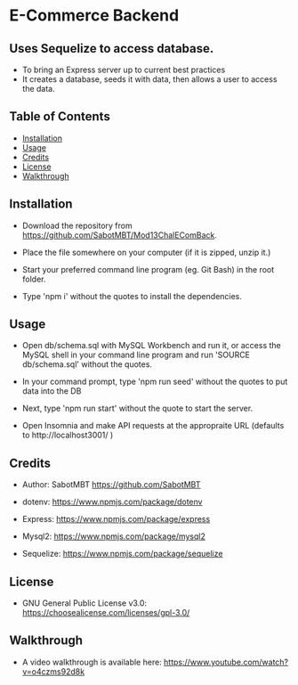 # E-Commerce Backend

## Uses Sequelize to access database.

- To bring an Express server up to current best practices
- It creates a database, seeds it with data, then allows a user to access the data.

## Table of Contents

- [Installation](#installation)
- [Usage](#usage)
- [Credits](#credits)
- [License](#license)
- [Walkthrough](#walkthrough)

## Installation

- Download the repository from https://github.com/SabotMBT/Mod13ChalEComBack.

- Place the file somewhere on your computer (if it is zipped, unzip it.)

- Start your preferred command line program (eg. Git Bash) in the root folder.

- Type 'npm i' without the quotes to install the dependencies. 



## Usage

- Open db/schema.sql with MySQL Workbench and run it, or access the MySQL shell in your command line program and run 'SOURCE db/schema.sql' without the quotes. 

- In your command prompt, type 'npm run seed' without the quotes to put data into the DB

- Next, type 'npm run start' without the quote to start the server.

- Open Insomnia and make API requests at the appropraite URL (defaults to http://localhost3001/ )

## Credits

- Author: SabotMBT https://github.com/SabotMBT

- dotenv: https://www.npmjs.com/package/dotenv
- Express: https://www.npmjs.com/package/express
- Mysql2: https://www.npmjs.com/package/mysql2
- Sequelize: https://www.npmjs.com/package/sequelize

## License

- GNU General Public License v3.0: https://choosealicense.com/licenses/gpl-3.0/

## Walkthrough

- A video walkthrough is available here: https://www.youtube.com/watch?v=o4czms92d8k
